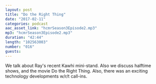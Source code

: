 ```yaml
---
layout: post
title: "Do the Right Thing"
date: "2017-02-11"
categories: podcast
aac_asset_link: "hcmrSeason3Episode2.mp3"
mp3: "hcmrSeason3Episode2.mp3"
duration: "42:44"
length: "102563003"
number: "016"
guests: 
---
```


We talk about Ray's recent Kawhi mini-stand. Also we discuss halftime shows, and the movie Do the Right Thing. Also, there was an exciting technology developments w/r/t call-ins.
